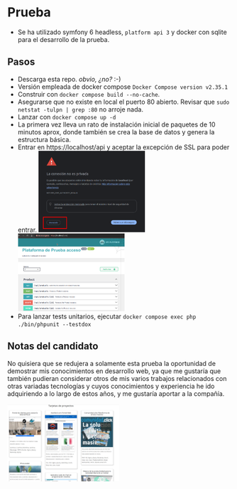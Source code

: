 # Prueba
- Se ha utilizado symfony 6 headless, `platform api 3` y docker con sqlite para el desarrollo de la prueba.

## Pasos
- Descarga esta repo. *obvio, ¿no?* :-)
- Versión empleada de docker compose `Docker Compose version v2.35.1`
- Construir con `docker compose build --no-cache`.
- Asegurarse que no existe en local el puerto 80 abierto. Revisar que `sudo netstat -tulpn | grep :80` no arroje nada.
- Lanzar con `docker compose up -d`
- La primera vez lleva un rato de instalación inicial de paquetes de 10 minutos aprox, donde también se crea la base de datos y genera la estructura básica.
- Entrar en https://localhost/api y aceptar la excepción de SSL para poder entrar.
  <img src="README-assets/excepcion-ssl.png" style="width: 50%">
  <br>
  <img src="README-assets/home-api.png" style="width: 50%">
- Para lanzar tests unitarios, ejecutar `docker compose exec php ./bin/phpunit --testdox`
## Notas del candidato
No quisiera que se redujera a solamente esta prueba la oportunidad de demostrar mis conocimientos en desarrollo web, ya que me gustaría que también pudieran considerar otros de mis varios trabajos relacionados con otras variadas tecnologías y cuyos conocimientos y experiencia he ido adquiriendo a lo largo de estos años, y me gustaría aportar a la compañía.

<a href="https://www.javierleal.com/portfolio" target="_blank"><img src="README-assets/tarjetas-proyectos.png" style="width: 50%"></a>